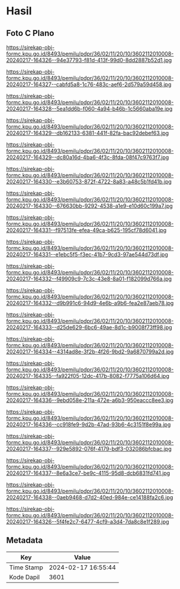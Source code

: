# Hasil

## Foto C Plano

https://sirekap-obj-formc.kpu.go.id/8493/pemilu/pdpr/36/02/11/20/10/3602112010008-20240217-164326--94e37793-f81d-413f-99d0-8dd2887b52d1.jpg

https://sirekap-obj-formc.kpu.go.id/8493/pemilu/pdpr/36/02/11/20/10/3602112010008-20240217-164327--cabfd5a8-1c76-483c-aef6-2d579a59d458.jpg

https://sirekap-obj-formc.kpu.go.id/8493/pemilu/pdpr/36/02/11/20/10/3602112010008-20240217-164328--5ea1dd6b-f060-4a94-b46b-1c5660aba19e.jpg

https://sirekap-obj-formc.kpu.go.id/8493/pemilu/pdpr/36/02/11/20/10/3602112010008-20240217-164329--db162133-6381-441f-82fa-bac92debef63.jpg

https://sirekap-obj-formc.kpu.go.id/8493/pemilu/pdpr/36/02/11/20/10/3602112010008-20240217-164329--dc80a16d-4ba6-4f3c-8fda-08f47c9763f7.jpg

https://sirekap-obj-formc.kpu.go.id/8493/pemilu/pdpr/36/02/11/20/10/3602112010008-20240217-164330--e3b60753-872f-4722-8a83-a48c5b1fd41b.jpg

https://sirekap-obj-formc.kpu.go.id/8493/pemilu/pdpr/36/02/11/20/10/3602112010008-20240217-164330--676630bb-9292-4538-a1e9-e10d60c199a7.jpg

https://sirekap-obj-formc.kpu.go.id/8493/pemilu/pdpr/36/02/11/20/10/3602112010008-20240217-164331--f97513fe-efea-49ca-b625-195cf78d6041.jpg

https://sirekap-obj-formc.kpu.go.id/8493/pemilu/pdpr/36/02/11/20/10/3602112010008-20240217-164331--e1ebc5f5-f3ec-41b7-9cd3-97ae544d73df.jpg

https://sirekap-obj-formc.kpu.go.id/8493/pemilu/pdpr/36/02/11/20/10/3602112010008-20240217-164332--f49909c9-7c3c-43e8-8a01-f182099d766a.jpg

https://sirekap-obj-formc.kpu.go.id/8493/pemilu/pdpr/36/02/11/20/10/3602112010008-20240217-164332--d9b991c6-94d9-4e6b-a9b6-fea2e87aeb78.jpg

https://sirekap-obj-formc.kpu.go.id/8493/pemilu/pdpr/36/02/11/20/10/3602112010008-20240217-164333--d25de629-6bc6-49ae-8d1c-b9008f73ff98.jpg

https://sirekap-obj-formc.kpu.go.id/8493/pemilu/pdpr/36/02/11/20/10/3602112010008-20240217-164334--4314ad8e-3f2b-4f26-9bd2-9a6870799a2d.jpg

https://sirekap-obj-formc.kpu.go.id/8493/pemilu/pdpr/36/02/11/20/10/3602112010008-20240217-164335--fa922f05-12dc-417b-8082-f7775a106d64.jpg

https://sirekap-obj-formc.kpu.go.id/8493/pemilu/pdpr/36/02/11/20/10/3602112010008-20240217-164336--9ebd058e-211a-472e-a6b3-950eaccc8ee3.jpg

https://sirekap-obj-formc.kpu.go.id/8493/pemilu/pdpr/36/02/11/20/10/3602112010008-20240217-164336--cc918fe9-9d2b-47ad-93b6-4c3151f8e99a.jpg

https://sirekap-obj-formc.kpu.go.id/8493/pemilu/pdpr/36/02/11/20/10/3602112010008-20240217-164337--929e5892-076f-4179-bdf3-032086bfcbac.jpg

https://sirekap-obj-formc.kpu.go.id/8493/pemilu/pdpr/36/02/11/20/10/3602112010008-20240217-164337--8e6a3ce7-be9c-4115-95d8-dcb6831fd741.jpg

https://sirekap-obj-formc.kpu.go.id/8493/pemilu/pdpr/36/02/11/20/10/3602112010008-20240217-164338--0aeb9468-d7d2-40ed-984e-ce14188fa2c6.jpg

https://sirekap-obj-formc.kpu.go.id/8493/pemilu/pdpr/36/02/11/20/10/3602112010008-20240217-164326--5f4fe2c7-6477-4cf9-a3d4-7da8c8e1f289.jpg


## Metadata

| Key        | Value               |
| ---------- | ------------------- |
| Time Stamp | 2024-02-17 16:55:44 |
| Kode Dapil | 3601                |



